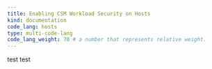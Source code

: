 ```yaml
---
title: Enabling CSM Workload Security on Hosts
kind: documentation
code_lang: hosts
type: multi-code-lang
code_lang_weight: 70 # a number that represents relative weight. 
---
```


test test